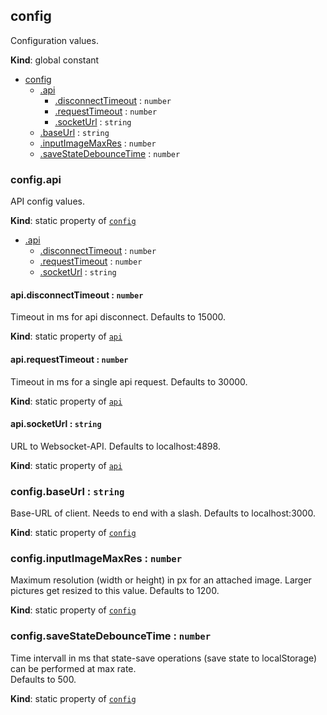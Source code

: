 <a id="config"></a>

## config
Configuration values.

**Kind**: global constant  

* [config](#config)
    * [.api](#config46api)
        * [.disconnectTimeout](#config46api46disconnecttimeout) : <code>number</code>
        * [.requestTimeout](#config46api46requesttimeout) : <code>number</code>
        * [.socketUrl](#config46api46socketurl) : <code>string</code>
    * [.baseUrl](#config46baseurl) : <code>string</code>
    * [.inputImageMaxRes](#config46inputimagemaxres) : <code>number</code>
    * [.saveStateDebounceTime](#config46savestatedebouncetime) : <code>number</code>

<a id="config46api"></a>

### config.api
API config values.

**Kind**: static property of [<code>config</code>](#config)  

* [.api](#config46api)
    * [.disconnectTimeout](#config46api46disconnecttimeout) : <code>number</code>
    * [.requestTimeout](#config46api46requesttimeout) : <code>number</code>
    * [.socketUrl](#config46api46socketurl) : <code>string</code>

<a id="config46api46disconnecttimeout"></a>

#### api.disconnectTimeout : <code>number</code>
Timeout in ms for api disconnect.
Defaults to 15000.

**Kind**: static property of [<code>api</code>](#config46api)  
<a id="config46api46requesttimeout"></a>

#### api.requestTimeout : <code>number</code>
Timeout in ms for a single api request.
Defaults to 30000.

**Kind**: static property of [<code>api</code>](#config46api)  
<a id="config46api46socketurl"></a>

#### api.socketUrl : <code>string</code>
URL to Websocket-API.
Defaults to localhost:4898.

**Kind**: static property of [<code>api</code>](#config46api)  
<a id="config46baseurl"></a>

### config.baseUrl : <code>string</code>
Base-URL of client. Needs to end with a slash.
Defaults to localhost:3000.

**Kind**: static property of [<code>config</code>](#config)  
<a id="config46inputimagemaxres"></a>

### config.inputImageMaxRes : <code>number</code>
Maximum resolution (width or height) in px for an attached image.
Larger pictures get resized to this value.
Defaults to 1200.

**Kind**: static property of [<code>config</code>](#config)  
<a id="config46savestatedebouncetime"></a>

### config.saveStateDebounceTime : <code>number</code>
Time intervall in ms that state-save operations 
(save state to localStorage) can be performed at max rate.  
Defaults to 500.

**Kind**: static property of [<code>config</code>](#config)  
